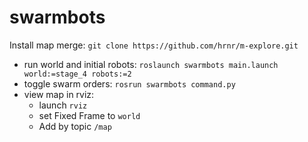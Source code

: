 # swarmbots

Install map merge: `git clone https://github.com/hrnr/m-explore.git`

- run world and initial robots: `roslaunch swarmbots main.launch world:=stage_4 robots:=2`
- toggle swarm orders: `rosrun swarmbots command.py`
- view map in rviz:
  - launch `rviz`
  - set Fixed Frame to `world`
  - Add by topic `/map`
